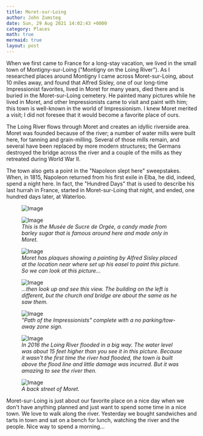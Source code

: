 ```yaml
---
title: Moret-sur-Loing
author: John Zumsteg
date: Sun, 29 Aug 2021 14:02:43 +0000
category: Places
math: true
mermaid: true
layout: post
---
```

When we first came to France for a long-stay vacation, we lived in the small town of Montigny-sur-Loing ("Montigny on the Loing River"). As I researched places around Montigny I came across Moret-sur-Loing, about 10 miles away, and found that Alfred Sisley, one of our long-time Impressionist favorites, lived in Moret for many years, died there and is buried in the Moret-sur-Loing cemetery. He painted many pictures while he lived in Moret, and other Impressionists came to visit and paint with him; this town is well-known in the world of Impressionism. I knew Moret merited a visit; I did not foresee that it would become a favorite place of ours.

The Loing River flows through Moret and creates an idyllic riverside area. Moret was founded because of the river; a number of water mills were built here, for tanning and grain-milling. Several of those mills remain, and several have been replaced by more modern structures; the Germans destroyed the bridge across the river and a couple of the mills as they retreated during World War II.

The town also gets a point in the "Napoleon slept here" sweepstakes. When, in 1815, Napoleon returned from his first exile in Elba, he did, indeed, spend a night here. In fact, the "Hundred Days" that is used to describe his last hurrah in France, started in Moret-sur-Loing that night, and ended, one hundred days later, at Waterloo.

<figure>
	<img src="{{"/assets/images/2018/07/DSC05587.jpg" | prepend: site.baseurl | prepend: site.url }}" alt="Image" />
	<figcaption></figcaption>
</figure>



<figure>
	<img src="{{"/assets/images/2018/07/DSC05585.jpg" | prepend: site.baseurl | prepend: site.url }}" alt="Image" />
	<figcaption><em>This is the Musée de Sucre de Orgée, a candy made from barley sugar that is famous around here and made only in Moret.</em></figcaption>
</figure>



<figure>
	<img src="{{"/assets/images/2021/08/DSC00494-e1629964132406.jpg" | prepend: site.baseurl | prepend: site.url }}" alt="Image" />
	<figcaption><em>Moret has plaques showing a painting by Alfred Sisley placed at the location near where set up his easel to paint this picture. So we can look at this picture...</em></figcaption>
</figure>



<figure>
	<img src="{{"/assets/images/2021/08/DSC00495.jpg" | prepend: site.baseurl | prepend: site.url }}" alt="Image" />
	<figcaption><em>...then look up and see this view. The building on the left is different, but the church and bridge are about the same as he saw them.</em></figcaption>
</figure>



<figure>
	<img src="{{"/assets/images/2021/08/DSC00498.jpg" | prepend: site.baseurl | prepend: site.url }}" alt="Image" />
	<figcaption><em>"Path of the Impressionists" complete with a no parking/tow-away zone sign.</em></figcaption>
</figure>



<figure>
	<img src="{{"/assets/images/2021/08/DSC00490.jpg" | prepend: site.baseurl | prepend: site.url }}" alt="Image" />
	<figcaption><em>In 2016 the Loing River flooded in a big way. The water level was about 15 feet higher than you see it in this picture. Because it wasn't the first time the river had flooded, the town is built above the flood line and little damage was incurred. But it was amazing to see the river then.</em></figcaption>
</figure>



<figure>
	<img src="{{"/assets/images/2018/07/DSC05567.jpg" | prepend: site.baseurl | prepend: site.url }}" alt="Image" />
	<figcaption><em>A back street of Moret.</em></figcaption>
</figure>



Moret-sur-Loing is just about our favorite place on a nice day when we don't have anything planned and just want to spend some time in a nice town. We love to walk along the river. Yesterday we bought sandwiches and tarts in town and sat on a bench for lunch, watching the river and the people. Nice way to spend a morning...
